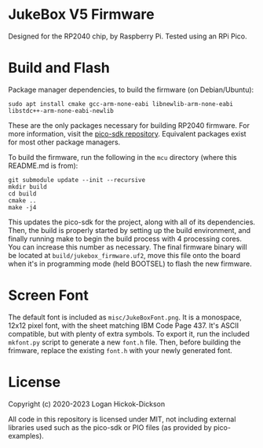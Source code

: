# JukeBox V5 Firmware
Designed for the RP2040 chip, by Raspberry Pi. Tested using an RPi Pico.

# Build and Flash
Package manager dependencies, to build the firmware (on Debian/Ubuntu):
```
sudo apt install cmake gcc-arm-none-eabi libnewlib-arm-none-eabi libstdc++-arm-none-eabi-newlib
```
These are the only packages necessary for building RP2040 firmware. For more information, visit the [pico-sdk repository](https://github.com/raspberrypi/pico-sdk#quick-start-your-own-project). Equivalent packages exist for most other package managers.

To build the firmware, run the following in the `mcu` directory (where this README.md is from):
```
git submodule update --init --recursive
mkdir build
cd build
cmake ..
make -j4
```
This updates the pico-sdk for the project, along with all of its dependencies. Then, the build is properly started by setting up the build environment, and finally running make to begin the build process with 4 processing cores. You can increase this number as necessary. The final firmware binary will be located at `build/jukebox_firmware.uf2`, move this file onto the board when it's in programming mode (held BOOTSEL) to flash the new firmware.

# Screen Font
The default font is included as `misc/JukeBoxFont.png`. It is a monospace, 12x12 pixel font, with the sheet matching IBM Code Page 437. It's ASCII compatible, but with plenty of extra symbols. To export it, run the included `mkfont.py` script to generate a new `font.h` file. Then, before building the frimware, replace the existing `font.h` with your newly generated font.

# License
Copyright (c) 2020-2023 Logan Hickok-Dickson

All code in this repository is licensed under MIT, not including external libraries used such as the pico-sdk or PIO files (as provided by pico-examples).
